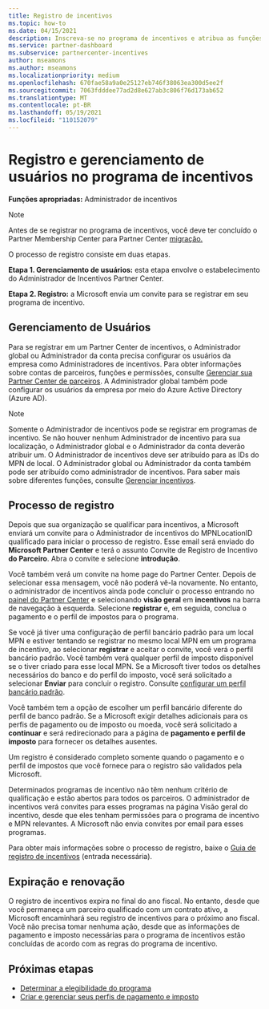 ```yaml
---
title: Registro de incentivos
ms.topic: how-to
ms.date: 04/15/2021
description: Inscreva-se no programa de incentivos e atribua as funções necessárias para o gerenciamento de usuários. Este artigo descreve o processo de registro.
ms.service: partner-dashboard
ms.subservice: partnercenter-incentives
author: mseamons
ms.author: mseamons
ms.localizationpriority: medium
ms.openlocfilehash: 670fae58a9a0e25127eb746f38063ea300d5ee2f
ms.sourcegitcommit: 7063fdddee77ad2d8e627ab3c806f76d173ab652
ms.translationtype: MT
ms.contentlocale: pt-BR
ms.lasthandoff: 05/19/2021
ms.locfileid: "110152079"
---
```

# <a name="enrollment-and-user-management-in-the-incentives-program"></a>Registro e gerenciamento de usuários no programa de incentivos

**Funções apropriadas:** Administrador de incentivos

>[!NOTE]
>Antes de se registrar no programa de incentivos, você deve ter concluído o Partner Membership Center para Partner Center [migração.](prepare-pmc-pc-migration.md)

O processo de registro consiste em duas etapas.

**Etapa 1. Gerenciamento de usuários:** esta etapa envolve o estabelecimento do Administrador de Incentivos Partner Center.

**Etapa 2. Registro:** a Microsoft envia um convite para se registrar em seu programa de incentivo.

## <a name="user-management"></a>Gerenciamento de Usuários

Para se registrar em um Partner Center de incentivos, o Administrador global ou Administrador da conta precisa configurar os usuários da empresa como Administradores de incentivos. Para obter informações sobre contas de parceiros, funções e permissões, consulte [Gerenciar sua Partner Center de parceiros](partner-center-account-setup.md). A Administrador global também pode configurar os usuários da empresa por meio do Azure Active Directory (Azure AD).

>[!NOTE]
>Somente o Administrador de incentivos pode se registrar em programas de incentivo. Se não houver nenhum Administrador de incentivo para sua localização, o Administrador global e o Administrador da conta deverão atribuir um. O Administrador de incentivos deve ser atribuído para as IDs do MPN de local. O Administrador global ou Administrador da conta também pode ser atribuído como administrador de incentivos. Para saber mais sobre diferentes funções, consulte [Gerenciar incentivos](permissions-overview.md#manage-incentives).

## <a name="enrollment-process"></a>Processo de registro

Depois que sua organização se qualificar para incentivos, a Microsoft enviará um convite para o Administrador de incentivos do MPNLocationID qualificado para iniciar o processo de registro. Esse email será enviado do **Microsoft Partner Center** e terá o assunto Convite de Registro de Incentivo **do Parceiro**. Abra o convite e selecione **introdução**.

Você também verá um convite na home page do Partner Center. Depois de selecionar essa mensagem, você não poderá vê-la novamente. No entanto, o administrador de incentivos ainda pode concluir o processo entrando no [painel do Partner Center](https://partner.microsoft.com/dashboard/) e selecionando **visão geral** em **incentivos** na barra de navegação à esquerda. Selecione **registrar** e, em seguida, conclua o pagamento e o perfil de impostos para o programa.

Se você já tiver uma configuração de perfil bancário padrão para um local MPN e estiver tentando se registrar no mesmo local MPN em um programa de incentivo, ao selecionar **registrar** e aceitar o convite, você verá o perfil bancário padrão. Você também verá qualquer perfil de imposto disponível se o tiver criado para esse local MPN. Se a Microsoft tiver todos os detalhes necessários do banco e do perfil do imposto, você será solicitado a selecionar **Enviar** para concluir o registro. Consulte [configurar um perfil bancário padrão](incentives-create-and-manage-your-payout-and-tax-profiles.md#set-up-a-default-bank-profile).

Você também tem a opção de escolher um perfil bancário diferente do perfil de banco padrão. Se a Microsoft exigir detalhes adicionais para os perfis de pagamento ou de imposto ou moeda, você será solicitado a **continuar** e será redirecionado para a página de **pagamento e perfil de imposto** para fornecer os detalhes ausentes. 

Um registro é considerado completo somente quando o pagamento e o perfil de impostos que você fornece para o registro são validados pela Microsoft.

Determinados programas de incentivo não têm nenhum critério de qualificação e estão abertos para todos os parceiros. O administrador de incentivos verá convites para esses programas na página Visão geral do incentivo, desde que eles tenham permissões para o programa de incentivo e MPN relevantes. A Microsoft não envia convites por email para esses programas.

Para obter mais informações sobre o processo de registro, baixe o [Guia de registro de incentivos](https://partner.microsoft.com/resources/detail/partner-center-incentives-enrollment-pdf) (entrada necessária).

## <a name="expiration-and-renewal"></a>Expiração e renovação

O registro de incentivos expira no final do ano fiscal. No entanto, desde que você permaneça um parceiro qualificado com um contrato ativo, a Microsoft encaminhará seu registro de incentivos para o próximo ano fiscal. Você não precisa tomar nenhuma ação, desde que as informações de pagamento e imposto necessárias para o programa de incentivos estão concluídas de acordo com as regras do programa de incentivo.

## <a name="next-steps"></a>Próximas etapas

- [Determinar a elegibilidade do programa](incentives-determined-your-program-eligibility.md)
- [Criar e gerenciar seus perfis de pagamento e imposto](incentives-create-and-manage-your-payout-and-tax-profiles.md)
